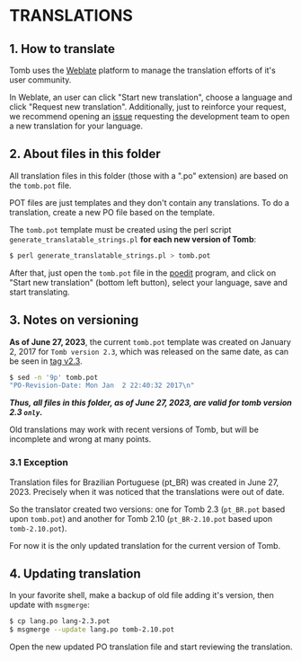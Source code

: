 # TRANSLATIONS
## 1. How to translate
Tomb uses the [Weblate](https://hosted.weblate.org/projects/tomb/tomb/) platform to manage the translation efforts of it's user community.

In Weblate, an user can click "Start new translation", choose a language and click "Request new translation". Additionally, just to reinforce your request, we recommend opening an [issue](https://github.com/dyne/Tomb/issues/new) requesting the development team to open a new translation for your language.

## 2. About files in this folder
All translation files in this folder (those with a ".po" extension) are based on the `tomb.pot` file.

POT files are just templates and they don't contain any translations. To do a translation, create a new PO file based on the template.

The `tomb.pot` template must be created using the perl script `generate_translatable_strings.pl` **for each new version of Tomb**:

```sh
$ perl generate_translatable_strings.pl > tomb.pot
```

After that, just open the `tomb.pot` file in the [poedit](https://poedit.net/) program, and click on "Start new translation" (bottom left button), select your language, save and start translating.

## 3. Notes on versioning

**As of June 27, 2023**, the current `tomb.pot` template was created on January 2, 2017 for `Tomb version 2.3`, which was released on the same date, as can be seen in [tag v2.3](https://github.com/dyne/Tomb/releases/tag/v2.3).

```sh
$ sed -n '9p' tomb.pot
"PO-Revision-Date: Mon Jan  2 22:40:32 2017\n"
```

***Thus, all files in this folder, as of June 27, 2023, are valid for tomb version 2.3 `only`.***

Old translations may work with recent versions of Tomb, but will be incomplete and wrong at many points.

### 3.1 Exception
Translation files for Brazilian Portuguese (pt_BR) was created in June 27, 2023. Precisely when it was noticed that the translations were out of date.

So the translator created two versions: one for Tomb 2.3 (`pt_BR.pot` based upon `tomb.pot`) and another for Tomb 2.10 (`pt_BR-2.10.pot` based upon `tomb-2.10.pot`).

For now it is the only updated translation for the current version of Tomb.

## 4. Updating translation
In your favorite shell, make a backup of old file adding it's version, then update with `msgmerge`:

```sh
$ cp lang.po lang-2.3.pot
$ msgmerge --update lang.po tomb-2.10.pot
```

Open the new updated PO translation file and start reviewing the translation.